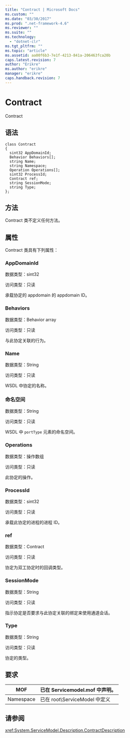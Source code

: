 ```yaml
---
title: "Contract | Microsoft Docs"
ms.custom: ""
ms.date: "03/30/2017"
ms.prod: ".net-framework-4.6"
ms.reviewer: ""
ms.suite: ""
ms.technology: 
  - "dotnet-clr"
ms.tgt_pltfrm: ""
ms.topic: "article"
ms.assetid: aa00f6b3-7e1f-4213-841a-206463fca20b
caps.latest.revision: 7
author: "Erikre"
ms.author: "erikre"
manager: "erikre"
caps.handback.revision: 7
---
```

# Contract
Contract  
  
## 语法  
  
```  
class Contract  
{  
  sint32 AppDomainId;  
  Behavior Behaviors[];  
  string Name;  
  string Namespace;  
  Operation Operations[];  
  sint32 ProcessId;  
  Contract ref;  
  string SessionMode;  
  string Type;  
};  
```  
  
## 方法  
 Contract 类不定义任何方法。  
  
## 属性  
 Contract 类具有下列属性：  
  
### AppDomainId  
 数据类型：sint32  
  
 访问类型：只读  
  
 承载协定的 appdomain 的 appdomain ID。  
  
### Behaviors  
 数据类型：Behavior array  
  
 访问类型：只读  
  
 与此协定关联的行为。  
  
### Name  
 数据类型：String  
  
 访问类型：只读  
  
 WSDL 中协定的名称。  
  
### 命名空间  
 数据类型：String  
  
 访问类型：只读  
  
 WSDL 中 `portType` 元素的命名空间。  
  
### Operations  
 数据类型：操作数组  
  
 访问类型：只读  
  
 此协定的操作。  
  
### ProcessId  
 数据类型：sint32  
  
 访问类型：只读  
  
 承载此协定的进程的进程 ID。  
  
### ref  
 数据类型：Contract  
  
 访问类型：只读  
  
 协定为双工协定时的回调类型。  
  
### SessionMode  
 数据类型：String  
  
 访问类型：只读  
  
 指示协定是否要求与此协定关联的绑定来使用通道会话。  
  
### Type  
 数据类型：String  
  
 访问类型：只读  
  
 协定的类型。  
  
## 要求  
  
|MOF|已在 Servicemodel.mof 中声明。|  
|---------|------------------------------|  
|Namespace|已在 root\\ServiceModel 中定义|  
  
## 请参阅  
 <xref:System.ServiceModel.Description.ContractDescription>